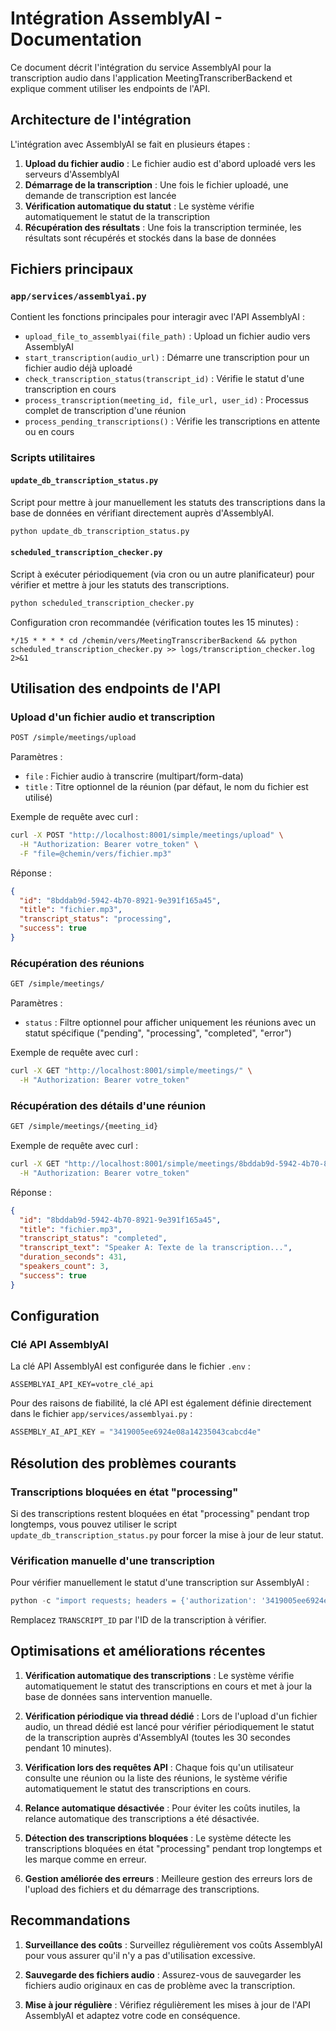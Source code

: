 # Intégration AssemblyAI - Documentation

Ce document décrit l'intégration du service AssemblyAI pour la transcription audio dans l'application MeetingTranscriberBackend et explique comment utiliser les endpoints de l'API.

## Architecture de l'intégration

L'intégration avec AssemblyAI se fait en plusieurs étapes :

1. **Upload du fichier audio** : Le fichier audio est d'abord uploadé vers les serveurs d'AssemblyAI
2. **Démarrage de la transcription** : Une fois le fichier uploadé, une demande de transcription est lancée
3. **Vérification automatique du statut** : Le système vérifie automatiquement le statut de la transcription
4. **Récupération des résultats** : Une fois la transcription terminée, les résultats sont récupérés et stockés dans la base de données

## Fichiers principaux

### `app/services/assemblyai.py`

Contient les fonctions principales pour interagir avec l'API AssemblyAI :

- `upload_file_to_assemblyai(file_path)` : Upload un fichier audio vers AssemblyAI
- `start_transcription(audio_url)` : Démarre une transcription pour un fichier audio déjà uploadé
- `check_transcription_status(transcript_id)` : Vérifie le statut d'une transcription en cours
- `process_transcription(meeting_id, file_url, user_id)` : Processus complet de transcription d'une réunion
- `process_pending_transcriptions()` : Vérifie les transcriptions en attente ou en cours

### Scripts utilitaires

#### `update_db_transcription_status.py`

Script pour mettre à jour manuellement les statuts des transcriptions dans la base de données en vérifiant directement auprès d'AssemblyAI.

```bash
python update_db_transcription_status.py
```

#### `scheduled_transcription_checker.py`

Script à exécuter périodiquement (via cron ou un autre planificateur) pour vérifier et mettre à jour les statuts des transcriptions.

```bash
python scheduled_transcription_checker.py
```

Configuration cron recommandée (vérification toutes les 15 minutes) :
```
*/15 * * * * cd /chemin/vers/MeetingTranscriberBackend && python scheduled_transcription_checker.py >> logs/transcription_checker.log 2>&1
```

## Utilisation des endpoints de l'API

### Upload d'un fichier audio et transcription

```bash
POST /simple/meetings/upload
```

Paramètres :
- `file` : Fichier audio à transcrire (multipart/form-data)
- `title` : Titre optionnel de la réunion (par défaut, le nom du fichier est utilisé)

Exemple de requête avec curl :
```bash
curl -X POST "http://localhost:8001/simple/meetings/upload" \
  -H "Authorization: Bearer votre_token" \
  -F "file=@chemin/vers/fichier.mp3"
```

Réponse :
```json
{
  "id": "8bddab9d-5942-4b70-8921-9e391f165a45",
  "title": "fichier.mp3",
  "transcript_status": "processing",
  "success": true
}
```

### Récupération des réunions

```bash
GET /simple/meetings/
```

Paramètres :
- `status` : Filtre optionnel pour afficher uniquement les réunions avec un statut spécifique ("pending", "processing", "completed", "error")

Exemple de requête avec curl :
```bash
curl -X GET "http://localhost:8001/simple/meetings/" \
  -H "Authorization: Bearer votre_token"
```

### Récupération des détails d'une réunion

```bash
GET /simple/meetings/{meeting_id}
```

Exemple de requête avec curl :
```bash
curl -X GET "http://localhost:8001/simple/meetings/8bddab9d-5942-4b70-8921-9e391f165a45" \
  -H "Authorization: Bearer votre_token"
```

Réponse :
```json
{
  "id": "8bddab9d-5942-4b70-8921-9e391f165a45",
  "title": "fichier.mp3",
  "transcript_status": "completed",
  "transcript_text": "Speaker A: Texte de la transcription...",
  "duration_seconds": 431,
  "speakers_count": 3,
  "success": true
}
```

## Configuration

### Clé API AssemblyAI

La clé API AssemblyAI est configurée dans le fichier `.env` :

```
ASSEMBLYAI_API_KEY=votre_clé_api
```

Pour des raisons de fiabilité, la clé API est également définie directement dans le fichier `app/services/assemblyai.py` :

```python
ASSEMBLY_AI_API_KEY = "3419005ee6924e08a14235043cabcd4e"
```

## Résolution des problèmes courants

### Transcriptions bloquées en état "processing"

Si des transcriptions restent bloquées en état "processing" pendant trop longtemps, vous pouvez utiliser le script `update_db_transcription_status.py` pour forcer la mise à jour de leur statut.

### Vérification manuelle d'une transcription

Pour vérifier manuellement le statut d'une transcription sur AssemblyAI :

```python
python -c "import requests; headers = {'authorization': '3419005ee6924e08a14235043cabcd4e'}; response = requests.get('https://api.assemblyai.com/v2/transcript/TRANSCRIPT_ID', headers=headers); print(response.json())"
```

Remplacez `TRANSCRIPT_ID` par l'ID de la transcription à vérifier.

## Optimisations et améliorations récentes

1. **Vérification automatique des transcriptions** : Le système vérifie automatiquement le statut des transcriptions en cours et met à jour la base de données sans intervention manuelle.

2. **Vérification périodique via thread dédié** : Lors de l'upload d'un fichier audio, un thread dédié est lancé pour vérifier périodiquement le statut de la transcription auprès d'AssemblyAI (toutes les 30 secondes pendant 10 minutes).

3. **Vérification lors des requêtes API** : Chaque fois qu'un utilisateur consulte une réunion ou la liste des réunions, le système vérifie automatiquement le statut des transcriptions en cours.

4. **Relance automatique désactivée** : Pour éviter les coûts inutiles, la relance automatique des transcriptions a été désactivée.

5. **Détection des transcriptions bloquées** : Le système détecte les transcriptions bloquées en état "processing" pendant trop longtemps et les marque comme en erreur.

6. **Gestion améliorée des erreurs** : Meilleure gestion des erreurs lors de l'upload des fichiers et du démarrage des transcriptions.

## Recommandations

1. **Surveillance des coûts** : Surveillez régulièrement vos coûts AssemblyAI pour vous assurer qu'il n'y a pas d'utilisation excessive.

2. **Sauvegarde des fichiers audio** : Assurez-vous de sauvegarder les fichiers audio originaux en cas de problème avec la transcription.

3. **Mise à jour régulière** : Vérifiez régulièrement les mises à jour de l'API AssemblyAI et adaptez votre code en conséquence.
